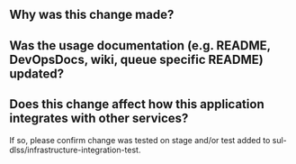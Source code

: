 ## Why was this change made?



## Was the usage documentation (e.g. README, DevOpsDocs, wiki, queue specific README) updated?



## Does this change affect how this application integrates with other services?
If so, please confirm change was tested on stage and/or test added to sul-dlss/infrastructure-integration-test.

